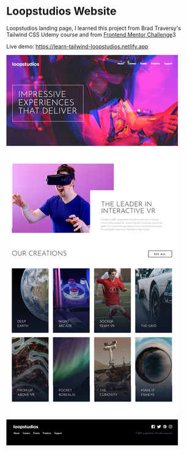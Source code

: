 # Loopstudios Website

Loopstudios landing page, I learned this project from Brad Traversy's Tailwind CSS Udemy course and from [Frontend Mentor Challenge](https://www.frontendmentor.io/challenges/loopstudios-landing-page-N88J5Onjw)3

Live demo: https://learn-tailwind-loopstudios.netlify.app

![Alt text](images/loopstudios.png)
